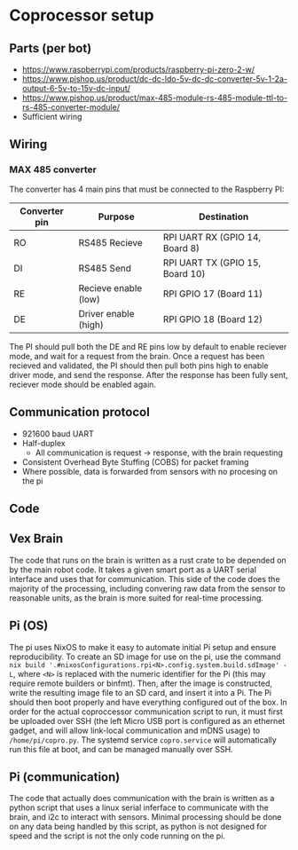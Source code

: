 # Coprocessor setup

## Parts (per bot)

- https://www.raspberrypi.com/products/raspberry-pi-zero-2-w/
- https://www.pishop.us/product/dc-dc-ldo-5v-dc-dc-converter-5v-1-2a-output-6-5v-to-15v-dc-input/
- https://www.pishop.us/product/max-485-module-rs-485-module-ttl-to-rs-485-converter-module/
- Sufficient wiring

## Wiring

### MAX 485 converter

The converter has 4 main pins that must be connected to the Raspberry PI:

| Converter pin | Purpose              | Destination |
| ------------- | -------------------- | ----------- |
| RO            | RS485 Recieve        | RPI UART RX (GPIO 14, Board 8) |
| DI            | RS485 Send           | RPI UART TX (GPIO 15, Board 10) |
| RE            | Recieve enable (low) | RPI GPIO 17 (Board 11) |
| DE            | Driver enable (high) | RPI GPIO 18 (Board 12) |

The PI should pull both the DE and RE pins low by default to enable reciever mode,
and wait for a request from the brain. Once a request has been recieved and validated,
the PI should then pull both pins high to enable driver mode, and send the response.
After the response has been fully sent, reciever mode should be enabled again.

## Communication protocol

- 921600 baud UART
- Half-duplex
    - All communication is request -> response, with the brain requesting
- Consistent Overhead Byte Stuffing (COBS) for packet framing
- Where possible, data is forwarded from sensors with no procesing on the pi

## Code

## Vex Brain

The code that runs on the brain is written as a rust crate to be depended on by
the main robot code. It takes a given smart port as a UART serial interface and
uses that for communication. This side of the code does the majority of the
processing, including convering raw data from the sensor to reasonable units, as
the brain is more suited for real-time processing.

## Pi (OS)

The pi uses NixOS to make it easy to automate initial Pi setup and ensure
reproducibility. To create an SD image for use on the pi, use the command `nix
build '.#nixosConfigurations.rpi<N>.config.system.build.sdImage' -L`, where
`<N>` is replaced with the numeric identifier for the Pi (this may require
remote builders or binfmt). Then, after the image is constructed, write the
resulting image file to an SD card, and insert it into a Pi. The Pi should then
boot properly and have everything configured out of the box. In order for the
actual coproccessor communication script to run, it must first be uploaded over
SSH (the left Micro USB port is configured as an ethernet gadget, and will allow
link-local communication and mDNS usage) to `/home/pi/copro.py`. The systemd
service `copro.service` will automatically run this file at boot, and can be
managed manually over SSH.

## Pi (communication)

The code that actually does communication with the brain is written as a python
script that uses a linux serial inferface to communicate with the brain, and i2c
to interact with sensors. Minimal processing should be done on any data being
handled by this script, as python is not designed for speed and the script is
not the only code running on the pi.

<!--
TODO: https://documentation.ubuntu.com/real-time/latest/how-to/isolate-workload-cpusets/
Give all normal slices 3/4 of the cores, and make a new slice for the script with it's own core

This would allow providing an isolated core for the python program to run on,
ensuring script execution is never delayed due to shared CPU use.
-->
